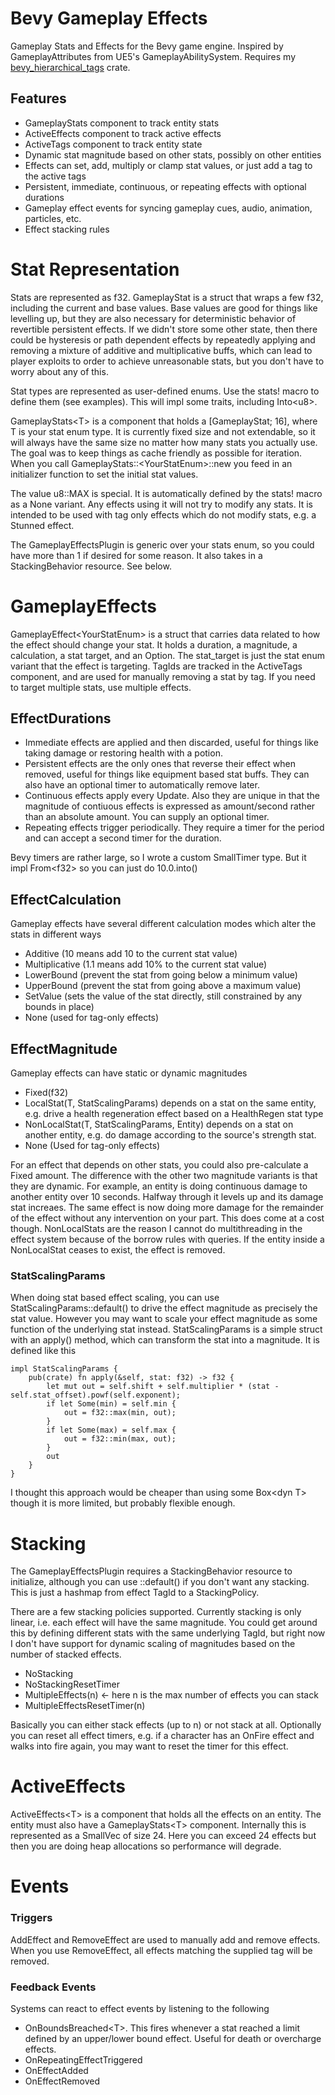 # Bevy Gameplay Effects
Gameplay Stats and Effects for the Bevy game engine.  Inspired by GameplayAttributes from UE5's GameplayAbilitySystem.  Requires my [bevy_hierarchical_tags](https://github.com/emberlightstudios/bevy_hierarchical_tags) crate. 

## Features
- GameplayStats component to track entity stats
- ActiveEffects component to track active effects
- ActiveTags component to track entity state
- Dynamic stat magnitude based on other stats, possibly on other entities
- Effects can set, add, multiply or clamp stat values, or just add a tag to the active tags
- Persistent, immediate, continuous, or repeating effects with optional durations
- Gameplay effect events for syncing gameplay cues, audio, animation, particles, etc.
- Effect stacking rules


# Stat Representation
Stats are represented as f32. GameplayStat is a struct that wraps a few f32, including the current and base values.  Base values are good for things like levelling up, but they are also necessary for deterministic behavior of revertible persistent effects.  If we didn't store some other state, then there could be hysteresis or path dependent effects by repeatedly applying and removing a mixture of additive and multiplicative buffs, which can lead to player exploits to order to achieve unreasonable stats, but you don't have to worry about any of this. 

Stat types are represented as user-defined enums.  Use the stats! macro to define them (see examples).  This will impl some traits, including Into\<u8\>.

GameplayStats\<T\> is a component that holds a [GameplayStat; 16], where T is your stat enum type.  It is currently fixed size and not extendable, so it will always have the same size no matter how many stats you actually use.  The goal was to keep things as cache friendly as possible for iteration.  When you call GameplayStats::\<YourStatEnum\>::new you feed in an initializer function to set the initial stat values.  

The value u8::MAX is special.  It is automatically defined by the stats! macro as a None variant.  Any effects using it will not try to modify any stats.  It is intended to be used with tag only effects which do not modify stats, e.g. a Stunned effect.

The GameplayEffectsPlugin is generic over your stats enum, so you could have more than 1 if desired for some reason.  It also takes in a StackingBehavior resource.  See below.

# GameplayEffects
GameplayEffect\<YourStatEnum\> is a struct that carries data related to how the effect should change your stat.  It holds a duration, a magnitude, a calculation, a stat target, and an Option<TagId>.  The stat_target is just the stat enum variant that the effect is targeting.  TagIds are tracked in the ActiveTags component, and are used for manually removing a stat by tag.  If you need to target multiple stats, use multiple effects.

## EffectDurations
- Immediate effects are applied and then discarded, useful for things like taking damage or restoring health with a potion.
- Persistent effects are the only ones that reverse their effect when removed, useful for things like equipment based stat buffs.  They can also have an optional timer to automatically remove later.
- Continuous effects apply every Update.  Also they are unique in that the magnitude of contiuous effects is expressed as amount/second rather than an absolute amount. You can supply an optional timer.
- Repeating effects trigger periodically.  They require a timer for the period and can accept a second timer for the duration.

Bevy timers are rather large, so I wrote a custom SmallTimer type.  But it impl From\<f32\> so you can just do 10.0.into()
  
## EffectCalculation
Gameplay effects have several different calculation modes which alter the stats in different ways
- Additive (10 means add 10 to the current stat value)
- Multiplicative (1.1 means add 10% to the current stat value)
- LowerBound (prevent the stat from going below a minimum value)
- UpperBound (prevent the stat from going above a maximum value)
- SetValue (sets the value of the stat directly, still constrained by any bounds in place)
- None (used for tag-only effects)

## EffectMagnitude
Gameplay effects can have static or dynamic magnitudes
- Fixed(f32)
- LocalStat(T, StatScalingParams) depends on a stat on the same entity, e.g. drive a health regeneration effect based on a HealthRegen stat type
- NonLocalStat(T, StatScalingParams, Entity) depends on a stat on another entity, e.g. do damage according to the source's strength stat.
- None (Used for tag-only effects)
  
For an effect that depends on other stats, you could also pre-calculate a Fixed amount.  The difference with the other two magnitude variants is that they are dynamic.  For example, an entity is doing continuous damage to another entity over 10 seconds.  Halfway through it levels up and its damage stat increaes.  The same effect is now doing more damage for the remainder of the effect without any intervention on your part.  This does come at a cost though.  NonLocalStats are the reason I cannot do multithreading in the effect system because of the borrow rules with queries.  If the entity inside a NonLocalStat ceases to exist, the effect is removed.
### StatScalingParams
When doing stat based effect scaling, you can use StatScalingParams::default() to drive the effect magnitude as precisely the stat value. However you may want to scale your effect magnitude as some function of the underlying stat instead. StatScalingParams is a simple struct with an apply() method, which can transform the stat into a magnitude.  It is defined like this
```
impl StatScalingParams {
    pub(crate) fn apply(&self, stat: f32) -> f32 {
        let mut out = self.shift + self.multiplier * (stat - self.stat_offset).powf(self.exponent);
        if let Some(min) = self.min {
            out = f32::max(min, out);
        }
        if let Some(max) = self.max {
            out = f32::min(max, out);
        }
        out
    }
}
```
I thought this approach would be cheaper than using some Box\<dyn T\> though it is more limited, but probably flexible enough.

# Stacking
The GameplayEffectsPlugin requires a StackingBehavior resource to initialize, although you can use ::default() if you don't want any stacking.  This is just a hashmap from effect TagId to a StackingPolicy.

There are a few stacking policies supported.  Currently stacking is only linear, i.e. each effect will have the same magnitude.  You could get around this by defining different stats with the same underlying TagId, but right now I don't have support for dynamic scaling of magnitudes based on the number of stacked effects.

- NoStacking
- NoStackingResetTimer
- MultipleEffects(n) <- here n is the max number of effects you can stack
- MultipleEffectsResetTimer(n)

Basically you can either stack effects (up to n) or not stack at all.  Optionally you can reset all effect timers, e.g. if a character has an OnFire effect and walks into fire again, you may want to reset the timer for this effect.

# ActiveEffects
ActiveEffects\<T\> is a component that holds all the effects on an entity.  The entity must also have a GameplayStats\<T\> component.  Internally this is represented as a SmallVec of size 24.  Here you can exceed 24 effects but then you are doing heap allocations so performance will degrade.

# Events
### Triggers
AddEffect and RemoveEffect are used to manually add and remove effects.  When you use RemoveEffect, all effects matching the supplied tag will be removed.

### Feedback Events
Systems can react to effect events by listening to the following

- OnBoundsBreached\<T\>. This fires whenever a stat reached a limit defined by an upper/lower bound effect. Useful for death or overcharge effects.
- OnRepeatingEffectTriggered
- OnEffectAdded
- OnEffectRemoved
